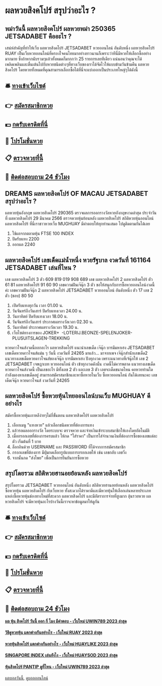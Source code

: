 # ผลหวยสิงคโปร์ สรุปว่าอะไร ?
## พม่าวันนี้ ผลหวยสิงคโปร์ ผลหวยพม่า 250365 JETSADABET คืออะไร ?
เสน่ห์สำคัญที่ทำให้เว็บ ผลหวยสิงคโปร์ JETSADABET หวยออนไลน์ อันดับหนึ่ง ผลหวยสิงคโปร์ RUAY เป็นเว็บหวยออนไลน์ที่ครองใจคนไทยมาอย่างยาวนานก็เพราะว่าทีนี่มีหวยให้เลือกซื้ออย่างมากมาย ซึ่งถ้าหากนับรวมๆแล้วทั้งหมดก็มากกว่า 25 รายการเลยทีเดียว แน่นอนว่าคุณจะได้เพลิดเพลินและตื่นเต้นไปกับหวยชนิดต่างๆที่ทางเว็บของเราได้จัดไวให้แบบข้ามวันข้ามคืน ผลหวยสิงคโปร์ โดยหวยทั้งหมดที่คุณสามารถเลือกซื้อได้ที่นี่จะแบ่งออกเป็นประเภทใหญ่ๆได้ดังนี้

## 🛎 [ทางเข้าเว็บไซต์](https://bit.ly/3BG5bNw)
## 👉 [สมัครสมาชิกหวย](https://bit.ly/3BG5bNw)
## 💵 [กดรับเครดิตที่นี่](https://bit.ly/3C3mvgS)
## 👑 [โปรโมชั่นหวย](https://bit.ly/3C3mvgS)
## 📋 [ตรวจหวยที่นี้](https://bit.ly/3C3mvgS)
## 📱 [ติดต่อสอบถาม 24 ชัวโมง](https://bit.ly/3C3mvgS)

## DREAMS ผลหวยสิงคโปร์ OF MACAU JETSADABET สรุปว่าอะไร ?
ผลหวยหุ้นอังกฤษ ผลหวยสิงคโปร์ 290365 ตรวจผลการออกรางวัลหวยอังกฤษงวดล่าสุด ประจำวันที่ ผลหวยสิงคโปร์ 29 มีนาคม 2566 ตรวจหวยหุ้นย้อนหลัง ผลหวยสิงคโปร์ สถิติหวยหุ้นออนไลน์ ผลหวยสิงคโปร์ ที่นี่เราชาวหวยเว็บ MUGHUAY มีคำตอบให้ทุกท่านเสมอ ไปดูติดตามกันได้เลย
1. ใช้ผลจากตลาดหุ้น FTSE 100 INDEX
2. ปิดรับแทง 2200
3. ออกผล 2240

## ผลหวยสิงคโปร์ เลขเด็ดแม่น้ำหนึ่ง หวยรัฐบาล งวดวันที่ 161164 JETSADABET เล่นที่ไหน ?
เลข ผลหวยสิงคโปร์ 3 ตัว 609 819 019 908 689
เลข ผลหวยสิงคโปร์ 2 ผลหวยสิงคโปร์ ตัว 61 81 ผลหวยสิงคโปร์ 91 60 90
เลขความฝันเจ๊นุ๊ก 3 ตัว
ขอให้สนุกกับการซื้อหวยออนไลน์งวดนี้ค่ะ
เลขความฝันเจ๊นุ๊ก 2 ผลหวยสิงคโปร์ JETSADABET หวยออนไลน์ อันดับหนึ่ง ตัว 17
เลข 2 ตัว (ชอบ) 80 50
1. เปิดรับแทงทุกวัน เวลา 01.00 น.
2. วันจันทร์ถึงวันเสาร์ ปิดรับแทงเวลา 24.00 น.
3. วันอาทิตย์ ปิดรับแทงเวลา 18.00 น.
4. วันจันทร์ถึงวันเสาร์ ประกาศผลรางวัลเวลา 02.30 น.
5. วันอาทิตย์ ประกาศผลรางวัลเวลา 19.30 น.
6. เว็บไซต์ทางการของ JOKER+  -LOTERIJ.BEONZE-SPELENJOKER-PLUSUITSLAGEN-TREKKING

หวยดาวโจนส์งวดนี้ออกอะไร ผลหวยสิงคโปร์ แนะนำเลขเด็ด เจ๊นุ๊ก บารมีมหาเฮง JETSADABET เลขเด็ดหวยดาวโจนส์แม่น ๆ วันนี้ งวดวันที่ 24265 มาแล้ว… มาจากเพจ เจ๊นุ๊กสำนักเลขเด็ด2 แนวทางเลขเด็ดหวยดาวโจนส์ของเจ๊นุ๊ก บารมีมหาเฮง ปังทุกงวด เพราะแนวทางที่เจ้นุ๊กให้ เลข 2 JETSADABET เจษฎาเบท หวยออนไลน์ ตัว เข้าทุกงวดดังนั้น งวดนี้ไม่ควรพลาด แนวทางเลขเด็ดหวยดาวโจนส์งวดนี้ เป็นเลขอะไร มีทั้งเลข 2 ตัว และเลข 3 ตัว เลขจะเด็ดขนาดไหน คอหวยท่านใดกำลังมองหาเลขเด็ดอยู่ สามารถสมัครสมาชิกและหาซื้อหวยในเว็บ ซื้อหวยออนไลน์ กันได้เลยนะคะ
เลขเด็ดเจ๊นุ๊ก หวยดาวโจนส์ งวดวันที่ 24265

## ผลหวยสิงคโปร์ ซื้อหวยหุ้นไทยออนไลน์บนเว็บ MUGHUAY ดีอย่างไร
สมัครซื้อหวยหุ้นเกาหลีง่ายๆไม่กี่ขั้นตอน ผลหวยสิงคโปร์ ผลหวยสิงคโปร์
1. เลือกเมนู "แทงหวย" แล้วเลือกชนิดหวยที่ต้องการแทง
2. แล้วรอผลออกรางวัล โดยระบบจะ ตรวจหวย และจ่ายเงินเข้าระบบสมาชิกให้เองโดยอัตโนมัติ
3. เมื่อกรอกเลขที่ต้องการครบแล้ว ให้กด "ใส่ราคา" เป็นการใส่จำนวนเงินที่ต้องการซื้อของเลขแต่ละตัว เริ่มต้นที่ 1 บาท
4. ล็อกอินด้วย USERNAME และ PASSWORD ที่ได้จากการสมัครสมาชิก
5. กรอกเลขที่ต้องการ มีปุ่มกดเลือกรูปแบบการกรอกเลขให้ เช่น เลขกลับ เลขวิ่ง
6. จากนั้นกด "ส่งโพย" เพื่อเป็นการยืนยันการซื้อหวย

## สรุปโดยรวม สถิติหวยฮานอยย้อนหลัง ผลหวยสิงคโปร์
สรุปโดยรวม JETSADABET หวยออนไลน์ อันดับหนึ่ง สถิติหวยฮานอยย้อนหลัง ผลหวยสิงคโปร์ ซื้อหวยหุ้น ผลหวยสิงคโปร์ กับเว็บหวย ทั้งสะดวกได้ราคาดีและมีหวยหุ้นให้เลือกเล่นหลายประเภท แหล่งซื้อหวยหุ้นช่องทางใหม่ที่สะดวก ผลหวยสิงคโปร์ และมีอัตราการจ่ายที่สูงมาก ลุ้นรวยหวย ผลหวยสิงคโปร์ จะมีหวยหุ้นอะไรบ้างวันนี้เราจะหาข้อมูลมาให้ดูกัน

## 🛎 [ทางเข้าเว็บไซต์](https://bit.ly/3BG5bNw)
## 👉 [สมัครสมาชิกหวย](https://bit.ly/3BG5bNw)
## 💵 [กดรับเครดิตที่นี่](https://bit.ly/3C3mvgS)
## 👑 [โปรโมชั่นหวย](https://bit.ly/3C3mvgS)
## 📋 [ตรวจหวยที่นี้](https://bit.ly/3C3mvgS)
## 📱 [ติดต่อสอบถาม 24 ชัวโมง](https://bit.ly/3C3mvgS)

#### [ผล หุ้น สิงคโปร์ วันนี้ ออก กี่ โมง มีคำตอบ - เว็บใหม่ UWIN789 2023 ล่าสุด](https://atom.io/themes/ผล%20หุ้น%20สิงคโปร์%20วันนี้%20ออก%20กี่%20โมง%20มีคำตอบ%20-%20เว็บใหม่%20uwin789%202023%20ล่าสุด)
#### [วิธีดูหวยหุ้น แตกต่างกันอย่างไร - เว็บใหม่ RUAY 2023 ล่าสุด](https://atom.io/themes/วิธีดูหวยหุ้น%20แตกต่างกันอย่างไร%20-%20เว็บใหม่%20ruay%202023%20ล่าสุด)
#### [หวยหุ้นสิงคโปร์ แตกต่างกันอย่างไร - เว็บใหม่ HUAYLIKE 2023 ล่าสุด](https://atom.io/themes/หวยหุ้นสิงคโปร์%20แตกต่างกันอย่างไร%20-%20เว็บใหม่%20huaylike%202023%20ล่าสุด)
#### [SINGAPORE INDEX เล่นยังไง - เว็บใหม่ HUAYSOD 2023 ล่าสุด](https://atom.io/themes/singapore%20index%20เล่นยังไง%20-%20เว็บใหม่%20huaysod%202023%20ล่าสุด)
#### [หุ้นสิงคโปร์ PANTIP ดูที่ไหน - เว็บใหม่ UWIN789 2023 ล่าสุด](https://atom.io/themes/หุ้นสิงคโปร์%20pantip%20ดูที่ไหน%20-%20เว็บใหม่%20uwin789%202023%20ล่าสุด)

[ผลบอลวันนี้](https://siamsport.tv "ผลบอลวันนี้"), [ดูบอลออนไลน์](https://siamsport.tv/ดูบอลสด "ดูบอลออนไลน์")
